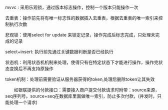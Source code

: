 mvvc : 采用乐观锁，通过版本标志操作，控制一个版本只能操作一次

去重表：操作前先将有唯一标志性的数据插入去重表，根据去重表的唯一索引来控制执行次数

悲观锁：使用select for update 来锁定记录，操作完成后标志完成，只处理未完成的记录

select+insert: 执行前先通过关键数据判断是否已经执行

状态机：利用状态机机制来处理，使得只有在特定状态下才能进行操作，操作完状态变换后不再支持原操作

token机制：处理前需要验证从服务器获得的token,处理后删除token让其失效

　　如银联提供的付款接口：需要接入商户提交付款请求时附带：source来源，seq序列号。source+seq在数据库里面做唯一索引，防止多次付款，(并发时，只能处理一个请求)